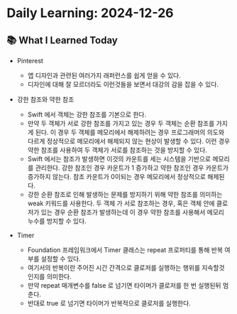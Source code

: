 # Daily Learning: 2024-12-26

## 📚 What I Learned Today
- Pinterest
    - 앱 디자인과 관련된 여러가지 래퍼런스를 쉽게 얻을 수 있다.
    - 디자인에 대해 잘 모르더라도 이런것들을 보면서 대강의 감을 잡을 수 있다.

- 강한 참조와 약한 참조
    - Swift 에서 객체는 강한 참조를 기본으로 한다.
    - 만약 두 객체가 서로 강한 참조를 가지고 있는 경우 두 객체는 순환 참조를 가지게 된다. 이 경우 두 객체를 메모리에서 해제하려는 경우 프로그래머의 의도와 다르게 정상적으로 메모리에서 해제되지 않는 현상이 발생할 수 있다. 이런 경우 약한 참조를 사용하여 두 객체가 서로를 참조하는 것을 방지할 수 있다.
    - Swift 에서는 참조가 발생하면 이것의 카운트를 세는 시스템을 기반으로 메모리를 관리한다. 강한 참조인 경우 카운트가 1 증가하고 약한 참조인 경우 카운트가 증가하지 않는다. 참조 카운트가 0이되는 경우 메모리에서 정상적으로 해제된다.
    - 강한 순환 참조로 인해 발생하는 문제를 방지하기 위해 약한 참조를 의미하는 weak 키워드를 사용한다. 두 객체 가 서로 참조하는 경우, 혹은 객체 안에 클로저가 있는 경우 순환 참조가 발생하는데 이 경우 약한 참조를 사용해서 메모리 누수를 방지할 수 있다.

- Timer
    - Foundation 프레임워크에서 Timer 클래스는 repeat 프로퍼티를 통해 반복 여부를 설정할 수 있다.
    - 여기서의 반복이란 주어진 시간 간격으로 클로저를 실행하는 행위를 지속할것인지를 의미한다.
    - 만약 repeat 매개변수를 false 로 넘기면 타이머가 클로저를 한 번 실행된뒤 멈춘다.
    - 반대로 true 로 넘기면 타이머가 반복적으로 클로저를 실행한다.
